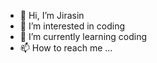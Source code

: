 - 👋 Hi, I’m Jirasin
- 👀 I’m interested in coding 
- 🌱 I’m currently learning coding 
- 📫 How to reach me ...

<!---
JirasinTan/JirasinTan is a ✨ special ✨ repository because its `README.md` (this file) appears on your GitHub profile.
You can click the Preview link to take a look at your changes.
--->
